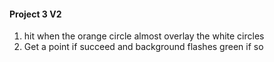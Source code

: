 #### Project 3 V2
1. hit when the orange circle almost overlay the white circles
2. Get a point if succeed and background flashes green if so
